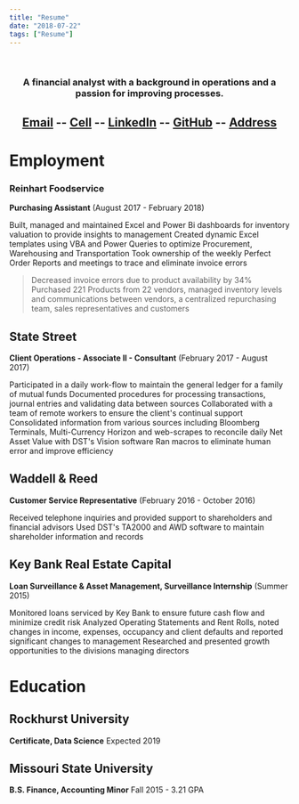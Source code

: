 ```yaml
---
title: "Resume"
date: "2018-07-22"
tags: ["Resume"]
---
```

<br/>

<center>

<h3>A financial analyst with a background in operations and a passion for improving processes.</h3>
<h2>
<a href="Mailto:Prp1277@gmail.com">Email</a> --
<a href="tel:+1-402-415-9083">Cell</a> --
<a href="https://linkedin.com/in/prpowell1277">LinkedIn</a> --
<a href="https://github.com/prp1277">GitHub</a> --
<a href="https://www.google.com/maps/place/7929+Summit+St,+Kansas+City,+MO+64114">Address</a>
</h2>
</center>

# Employment

### Reinhart Foodservice 
**Purchasing Assistant** (August 2017 - February 2018)

Built, managed and maintained Excel and Power Bi dashboards for inventory valuation to provide insights to management
Created dynamic Excel templates using VBA and Power Queries to optimize Procurement, Warehousing and Transportation
Took ownership of the weekly Perfect Order Reports and meetings to trace and eliminate invoice errors
> Decreased invoice errors due to product availability by 34%
Purchased 221 Products from 22 vendors, managed inventory levels and communications between vendors, a centralized repurchasing team, sales representatives and customers

## State Street

**Client Operations - Associate II - Consultant** (February 2017 - August 2017)

Participated in a daily work-flow to maintain the general ledger for a family of mutual funds
Documented procedures for processing transactions, journal entries and validating data between sources
Collaborated with a team of remote workers to ensure the client's continual support
Consolidated information from various sources including Bloomberg Terminals, Multi-Currency Horizon and web-scrapes to reconcile daily Net Asset Value with DST's Vision software
Ran macros to eliminate human error and improve efficiency

## Waddell & Reed

**Customer Service Representative** (February 2016 - October 2016)

Received telephone inquiries and provided support to shareholders and financial advisors
Used DST's TA2000 and AWD software to maintain shareholder information and records

## Key Bank Real Estate Capital

**Loan Surveillance & Asset Management, Surveillance Internship** (Summer 2015)

Monitored loans serviced by Key Bank to ensure future cash flow and minimize credit risk
Analyzed Operating Statements and Rent Rolls, noted changes in income, expenses, occupancy and client defaults and reported significant changes to management
Researched and presented growth opportunities to the divisions managing directors

# Education

## Rockhurst University

**Certificate, Data Science**
Expected 2019

## Missouri State University

**B.S. Finance, Accounting Minor**
Fall 2015 - 3.21 GPA
